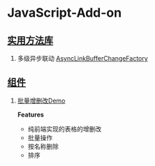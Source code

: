 # JavaScript-Add-on

## [实用方法库](https://github.com/SailHe/JavaScript-Add-on/blob/master/src/lib/js/utility.js)
1. 多级异步联动 [AsyncLinkBufferChangeFactory](https://github.com/SailHe/JavaScript-Add-on/blob/caf38f0718a2dfd38fb93759ff2ee08e1c5f88f6/src/lib/js/utility.js#L846)

## [组件](https://github.com/SailHe/JavaScript-Add-on/tree/master/src/playground)
1. [批量增删改Demo](https://sailhe.herokuapp.com/JavaScript-Add-on/playground/table_related/batch_crud/BatchCRUDTable.html)

    **Features**
      - 纯前端实现的表格的增删改
      - 批量操作
      - 按名称删除
      - 排序
